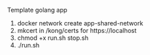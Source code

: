 Template golang app

1) docker network create app-shared-network
2) mkcert in /kong/certs for https://localhost
3) chmod +x run.sh stop.sh
4) ./run.sh